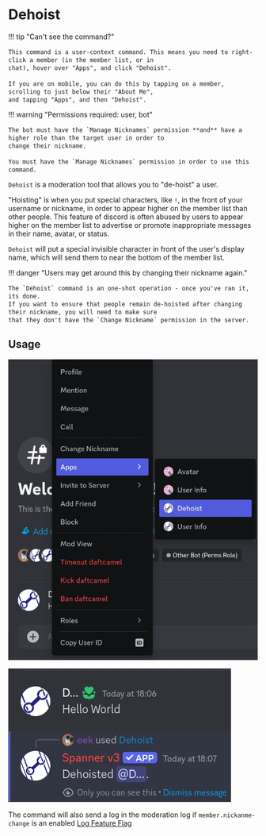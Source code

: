# Dehoist

!!! tip "Can't see the command?"

    This command is a user-context command. This means you need to right-click a member (in the member list, or in
    chat), hover over "Apps", and click "Dehoist".

    If you are on mobile, you can do this by tapping on a member, scrolling to just below their "About Me",
    and tapping "Apps", and then "Dehoist".

!!! warning "Permissions required: user, bot"

    The bot must have the `Manage Nicknames` permission **and** have a higher role than the target user in order to
    change their nickname.

    You must have the `Manage Nicknames` permission in order to use this command.

`Dehoist` is a moderation tool that allows you to "de-hoist" a user.

"Hoisting" is when you put special characters, like `!`, in the front of your username or nickname, in order to 
appear higher on the member list than other people.
This feature of discord is often abused by users to appear higher on the member list to advertise or promote 
inappropriate messages in their name, avatar, or status.

`Dehoist` will put a special invisible character in front of the user's display name, which will send them to
near the bottom of the member list.

!!! danger "Users may get around this by changing their nickname again."

    The `Dehoist` command is an one-shot operation - once you've ran it, its done.
    If you want to ensure that people remain de-hoisted after changing their nickname, you will need to make sure
    that they don't have the `Change Nickname` permission in the server.

## Usage

![Find the "Dehoist" command under `User Context` -> `Apps` -> `Dehoist`](../../img/dehoist_location.webp)

![Example of the Dehoist command in action](../../img/dehoist_run.webp)

The command will also send a log in the moderation log if `member.nickanme-change` is an enabled
[Log Feature Flag](../features/Logging.md#2-setting-up-what-you-want-to-log)

